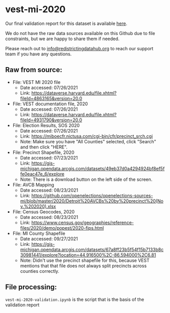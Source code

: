 # vest-mi-2020

Our final validation report for this dataset is available [here](https://redistrictingdatahub.org/dataset/vest-2020-michigan-precinct-boundaries-and-election-results-shapefile/).

We do not have the raw data sources available on this Github due to file constraints, but we are happy to share them if needed. 

Please reach out to info@redistrictingdatahub.org to reach our support team if you have any questions.

## Raw from source:

- File: VEST MI 2020 file
   - Date accessed: 07/26/2021
   - Link: https://dataverse.harvard.edu/file.xhtml?fileId=4863165&version=20.0
- File: VEST documentation file, 2020
   - Date accessed: 07/26/2021
   - Link: https://dataverse.harvard.edu/file.xhtml?fileId=4931790&version=20.0
- File: Election Results, SOS 2020
   - Date accessed: 07/26/2021
   - Link: https://miboecfr.nictusa.com/cgi-bin/cfr/precinct_srch.cgi
   - Note: Make sure you have "All Counties" selected, click "Search" and then click "HERE".
- File: Precinct Shapefile, 2020 
   - Date accessed: 07/23/2021
   - Link: https://gis-michigan.opendata.arcgis.com/datasets/49eb37d0a4294924bf8ef5ffe0eac47e_6/explore
   - Note: There is a download button on the left side of the screen.
- File: AVCB Mapping 
   - Date accessed: 08/23/2021
   - Link: https://github.com/openelections/openelections-sources-mi/blob/master/2020/Detroit%20AVCBs%20by%20precinct%20(Nov.%202020).xlsx
- File: Census Geocodes, 2020 
   - Date accessed: 08/23/2021
   - Link: https://www.census.gov/geographies/reference-files/2020/demo/popest/2020-fips.html
- File: MI County Shapefile
   - Date accessed: 09/27/2021
   - Link: https://gis-michigan.opendata.arcgis.com/datasets/67a8ff23b5f54f15b7133b8c30981441/explore?location=44.916500%2C-86.594000%2C6.81
   - Note: Didn't use the precinct shapefile for this, because VEST mentions that that file does not always split precincts across counties correctly.


## File processing:

`vest-mi-2020-validation.ipynb` is the script that is the basis of the validation report
